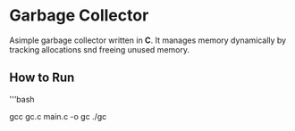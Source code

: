 # Garbage Collector

Asimple garbage collector written in **C**. It manages memory dynamically by tracking allocations snd freeing unused memory.


## How to Run

'''bash

gcc gc.c main.c -o gc
./gc



